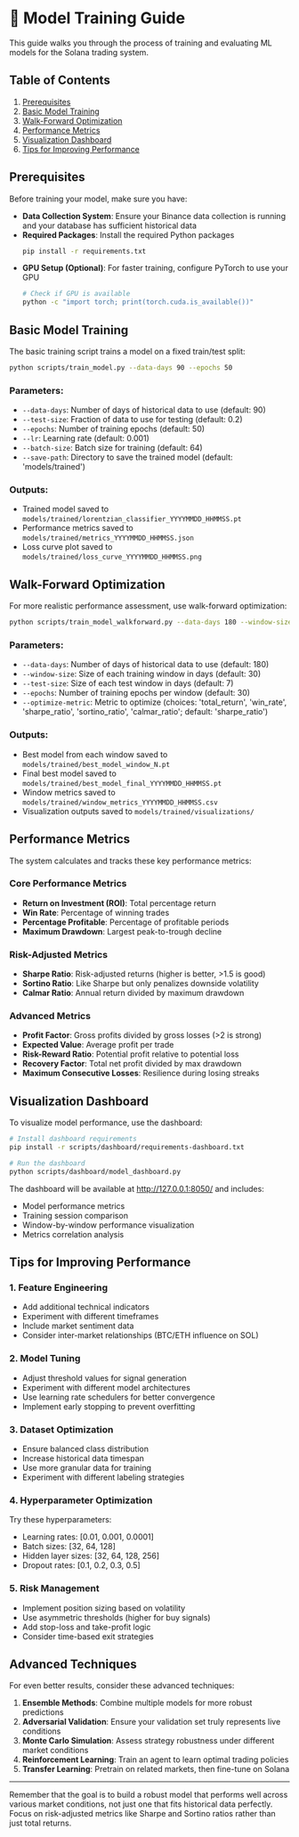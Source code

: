 # 🧠 Model Training Guide

This guide walks you through the process of training and evaluating ML models for the Solana trading system.

## Table of Contents
1. [Prerequisites](#prerequisites)
2. [Basic Model Training](#basic-model-training)
3. [Walk-Forward Optimization](#walk-forward-optimization)
4. [Performance Metrics](#performance-metrics)
5. [Visualization Dashboard](#visualization-dashboard)
6. [Tips for Improving Performance](#tips-for-improving-performance)

## Prerequisites

Before training your model, make sure you have:

- **Data Collection System**: Ensure your Binance data collection is running and your database has sufficient historical data
- **Required Packages**: Install the required Python packages
  ```bash
  pip install -r requirements.txt
  ```
- **GPU Setup (Optional)**: For faster training, configure PyTorch to use your GPU
  ```bash
  # Check if GPU is available
  python -c "import torch; print(torch.cuda.is_available())"
  ```

## Basic Model Training

The basic training script trains a model on a fixed train/test split:

```bash
python scripts/train_model.py --data-days 90 --epochs 50
```

### Parameters:

- `--data-days`: Number of days of historical data to use (default: 90)
- `--test-size`: Fraction of data to use for testing (default: 0.2)
- `--epochs`: Number of training epochs (default: 50)
- `--lr`: Learning rate (default: 0.001)
- `--batch-size`: Batch size for training (default: 64)
- `--save-path`: Directory to save the trained model (default: 'models/trained')

### Outputs:

- Trained model saved to `models/trained/lorentzian_classifier_YYYYMMDD_HHMMSS.pt`
- Performance metrics saved to `models/trained/metrics_YYYYMMDD_HHMMSS.json`
- Loss curve plot saved to `models/trained/loss_curve_YYYYMMDD_HHMMSS.png`

## Walk-Forward Optimization

For more realistic performance assessment, use walk-forward optimization:

```bash
python scripts/train_model_walkforward.py --data-days 180 --window-size 30 --test-size 7 --optimize-metric sharpe_ratio
```

### Parameters:

- `--data-days`: Number of days of historical data to use (default: 180)
- `--window-size`: Size of each training window in days (default: 30)
- `--test-size`: Size of each test window in days (default: 7)
- `--epochs`: Number of training epochs per window (default: 30)
- `--optimize-metric`: Metric to optimize (choices: 'total_return', 'win_rate', 'sharpe_ratio', 'sortino_ratio', 'calmar_ratio'; default: 'sharpe_ratio')

### Outputs:

- Best model from each window saved to `models/trained/best_model_window_N.pt`
- Final best model saved to `models/trained/best_model_final_YYYYMMDD_HHMMSS.pt`
- Window metrics saved to `models/trained/window_metrics_YYYYMMDD_HHMMSS.csv`
- Visualization outputs saved to `models/trained/visualizations/`

## Performance Metrics

The system calculates and tracks these key performance metrics:

### Core Performance Metrics
- **Return on Investment (ROI)**: Total percentage return
- **Win Rate**: Percentage of winning trades
- **Percentage Profitable**: Percentage of profitable periods
- **Maximum Drawdown**: Largest peak-to-trough decline

### Risk-Adjusted Metrics
- **Sharpe Ratio**: Risk-adjusted returns (higher is better, >1.5 is good)
- **Sortino Ratio**: Like Sharpe but only penalizes downside volatility
- **Calmar Ratio**: Annual return divided by maximum drawdown

### Advanced Metrics
- **Profit Factor**: Gross profits divided by gross losses (>2 is strong)
- **Expected Value**: Average profit per trade
- **Risk-Reward Ratio**: Potential profit relative to potential loss
- **Recovery Factor**: Total net profit divided by max drawdown
- **Maximum Consecutive Losses**: Resilience during losing streaks

## Visualization Dashboard

To visualize model performance, use the dashboard:

```bash
# Install dashboard requirements
pip install -r scripts/dashboard/requirements-dashboard.txt

# Run the dashboard
python scripts/dashboard/model_dashboard.py
```

The dashboard will be available at http://127.0.0.1:8050/ and includes:
- Model performance metrics
- Training session comparison
- Window-by-window performance visualization
- Metrics correlation analysis

## Tips for Improving Performance

### 1. Feature Engineering
- Add additional technical indicators
- Experiment with different timeframes
- Include market sentiment data
- Consider inter-market relationships (BTC/ETH influence on SOL)

### 2. Model Tuning
- Adjust threshold values for signal generation
- Experiment with different model architectures
- Use learning rate schedulers for better convergence
- Implement early stopping to prevent overfitting

### 3. Dataset Optimization
- Ensure balanced class distribution
- Increase historical data timespan
- Use more granular data for training
- Experiment with different labeling strategies

### 4. Hyperparameter Optimization
Try these hyperparameters:
- Learning rates: [0.01, 0.001, 0.0001]
- Batch sizes: [32, 64, 128]
- Hidden layer sizes: [32, 64, 128, 256]
- Dropout rates: [0.1, 0.2, 0.3, 0.5]

### 5. Risk Management
- Implement position sizing based on volatility
- Use asymmetric thresholds (higher for buy signals)
- Add stop-loss and take-profit logic
- Consider time-based exit strategies

## Advanced Techniques

For even better results, consider these advanced techniques:

1. **Ensemble Methods**: Combine multiple models for more robust predictions
2. **Adversarial Validation**: Ensure your validation set truly represents live conditions
3. **Monte Carlo Simulation**: Assess strategy robustness under different market conditions
4. **Reinforcement Learning**: Train an agent to learn optimal trading policies
5. **Transfer Learning**: Pretrain on related markets, then fine-tune on Solana

---

Remember that the goal is to build a robust model that performs well across various market conditions, not just one that fits historical data perfectly. Focus on risk-adjusted metrics like Sharpe and Sortino ratios rather than just total returns. 